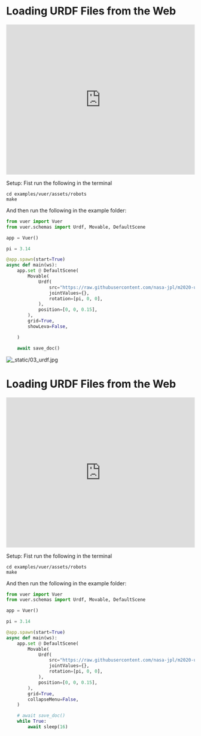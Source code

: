 
# Loading URDF Files from the Web

<iframe src="https://vuer.ai/?ws=ws%3A%2F%2Flocalhost%3A8012&background=131416,fff&scene=3gAJqGNoaWxkcmVukd4ABKhjaGlsZHJlbpHeAAaoY2hpbGRyZW6Qo3RhZ6RVcmRmo2tleaExo3NyY9lSaHR0cHM6Ly9yYXcuZ2l0aHVidXNlcmNvbnRlbnQuY29tL25hc2EtanBsL20yMDIwLXVyZGYtbW9kZWxzL21haW4vcm92ZXIvbTIwMjAudXJkZqtqb2ludFZhbHVlc94AAKhyb3RhdGlvbpPLQAkeuGAAAAAAAKN0YWenTW92YWJsZaNrZXmhMqhwb3NpdGlvbpMAAMs%2FwzMzQAAAAKN0YWelU2NlbmWja2V5oTOidXCTAAABpGdyaWTDqHNob3dMZXZhwqtyYXdDaGlsZHJlbpLeAASoY2hpbGRyZW6Qo3RhZ6xBbWJpZW50TGlnaHSja2V5tWRlZmF1bHRfYW1iaWVudF9saWdodKlpbnRlbnNpdHkB3gAFqGNoaWxkcmVukKN0YWewRGlyZWN0aW9uYWxMaWdodKNrZXm5ZGVmYXVsdF9kaXJlY3Rpb25hbF9saWdodKlpbnRlbnNpdHkBpmhlbHBlcsOsaHRtbENoaWxkcmVukLJiYWNrZ3JvdW5kQ2hpbGRyZW6Q" width="100%" height="400px" frameborder="0"></iframe>


Setup: Fist run the following in the terminal
```shell
cd examples/vuer/assets/robots
make
```

And then run the following in the example folder:

```python
from vuer import Vuer
from vuer.schemas import Urdf, Movable, DefaultScene

app = Vuer()

pi = 3.14

@app.spawn(start=True)
async def main(ws):
    app.set @ DefaultScene(
        Movable(
            Urdf(
                src="https://raw.githubusercontent.com/nasa-jpl/m2020-urdf-models/main/rover/m2020.urdf",
                jointValues={},
                rotation=[pi, 0, 0],
            ),
            position=[0, 0, 0.15],
        ),
        grid=True,
        showLeva=False,

    )

    await save_doc()
```

![_static/03_urdf.jpg](_static/03_urdf.jpg)
# Loading URDF Files from the Web

<iframe src="https://vuer.ai/?collapseMenu=true&ws=ws%3A%2F%2Flocalhost%3A8012&scene=3gAJqGNoaWxkcmVukd4ABKhjaGlsZHJlbpHeAAaoY2hpbGRyZW6Qo3RhZ6RVcmRmo2tleaExo3NyY9lSaHR0cHM6Ly9yYXcuZ2l0aHVidXNlcmNvbnRlbnQuY29tL25hc2EtanBsL20yMDIwLXVyZGYtbW9kZWxzL21haW4vcm92ZXIvbTIwMjAudXJkZqtqb2ludFZhbHVlc94AAKhyb3RhdGlvbpPLQAkeuGAAAAAAAKN0YWenTW92YWJsZaNrZXmhMqhwb3NpdGlvbpMAAMs%2FwzMzQAAAAKN0YWelU2NlbmWja2V5oTOidXCTAAABpGdyaWTDqHNob3dMZXZhwqtyYXdDaGlsZHJlbpLeAASoY2hpbGRyZW6Qo3RhZ6xBbWJpZW50TGlnaHSja2V5tWRlZmF1bHRfYW1iaWVudF9saWdodKlpbnRlbnNpdHkB3gAFqGNoaWxkcmVukKN0YWewRGlyZWN0aW9uYWxMaWdodKNrZXm5ZGVmYXVsdF9kaXJlY3Rpb25hbF9saWdodKlpbnRlbnNpdHkBpmhlbHBlcsOsaHRtbENoaWxkcmVukLJiYWNrZ3JvdW5kQ2hpbGRyZW6Q" width="100%" height="400px" frameborder="0"></iframe>


Setup: Fist run the following in the terminal
```shell
cd examples/vuer/assets/robots
make
```

And then run the following in the example folder:

```python
from vuer import Vuer
from vuer.schemas import Urdf, Movable, DefaultScene

app = Vuer()

pi = 3.14

@app.spawn(start=True)
async def main(ws):
    app.set @ DefaultScene(
        Movable(
            Urdf(
                src="https://raw.githubusercontent.com/nasa-jpl/m2020-urdf-models/main/rover/m2020.urdf",
                jointValues={},
                rotation=[pi, 0, 0],
            ),
            position=[0, 0, 0.15],
        ),
        grid=True,
        collapseMenu=False,
    )

    # await save_doc()
    while True:
        await sleep(16)
```
